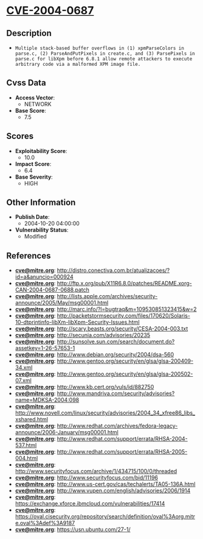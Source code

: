 
# [CVE-2004-0687](https://cve.mitre.org/cgi-bin/cvename.cgi?name=CVE-2004-0687)

## Description

- `Multiple stack-based buffer overflows in (1) xpmParseColors in parse.c, (2) ParseAndPutPixels in create.c, and (3) ParsePixels in parse.c for libXpm before 6.8.1 allow remote attackers to execute arbitrary code via a malformed XPM image file.`

## Cvss Data

- **Access Vector**:
  - NETWORK
- **Base Score**:
  - 7.5

## Scores

- **Exploitability Score**:
  - 10.0
- **Impact Score**:
  - 6.4
- **Base Severity**:
  - HIGH

## Other Information

- **Publish Date**:
  - 2004-10-20 04:00:00
- **Vulnerability Status**:
  - Modified

## References

- **cve@mitre.org**: http://distro.conectiva.com.br/atualizacoes/?id=a&anuncio=000924
- **cve@mitre.org**: http://ftp.x.org/pub/X11R6.8.0/patches/README.xorg-CAN-2004-0687-0688.patch
- **cve@mitre.org**: http://lists.apple.com/archives/security-announce/2005/May/msg00001.html
- **cve@mitre.org**: http://marc.info/?l=bugtraq&m=109530851323415&w=2
- **cve@mitre.org**: http://packetstormsecurity.com/files/170620/Solaris-10-dtprintinfo-libXm-libXpm-Security-Issues.html
- **cve@mitre.org**: http://scary.beasts.org/security/CESA-2004-003.txt
- **cve@mitre.org**: http://secunia.com/advisories/20235
- **cve@mitre.org**: http://sunsolve.sun.com/search/document.do?assetkey=1-26-57653-1
- **cve@mitre.org**: http://www.debian.org/security/2004/dsa-560
- **cve@mitre.org**: http://www.gentoo.org/security/en/glsa/glsa-200409-34.xml
- **cve@mitre.org**: http://www.gentoo.org/security/en/glsa/glsa-200502-07.xml
- **cve@mitre.org**: http://www.kb.cert.org/vuls/id/882750
- **cve@mitre.org**: http://www.mandriva.com/security/advisories?name=MDKSA-2004:098
- **cve@mitre.org**: http://www.novell.com/linux/security/advisories/2004_34_xfree86_libs_xshared.html
- **cve@mitre.org**: http://www.redhat.com/archives/fedora-legacy-announce/2006-January/msg00001.html
- **cve@mitre.org**: http://www.redhat.com/support/errata/RHSA-2004-537.html
- **cve@mitre.org**: http://www.redhat.com/support/errata/RHSA-2005-004.html
- **cve@mitre.org**: http://www.securityfocus.com/archive/1/434715/100/0/threaded
- **cve@mitre.org**: http://www.securityfocus.com/bid/11196
- **cve@mitre.org**: http://www.us-cert.gov/cas/techalerts/TA05-136A.html
- **cve@mitre.org**: http://www.vupen.com/english/advisories/2006/1914
- **cve@mitre.org**: https://exchange.xforce.ibmcloud.com/vulnerabilities/17414
- **cve@mitre.org**: https://oval.cisecurity.org/repository/search/definition/oval%3Aorg.mitre.oval%3Adef%3A9187
- **cve@mitre.org**: https://usn.ubuntu.com/27-1/
